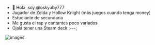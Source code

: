 - 👋 Hola, soy @oskyuby777
-  Jugador de Zelda y Hollow Knight (más juegos cuando tenga money)
-  Estudiante de secundaria
-  Me gusta el rap y cantantes poco variados
-  Ojalá tener una Steam deck ;---;

![images](https://github.com/oskyuby777/oskyuby777/assets/126922921/ce2afb30-53df-4e46-9fda-d0467c414656)
